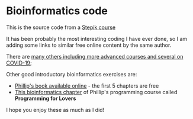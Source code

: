 # Bioinformatics code

This is the source code from a [Stepik course](https://stepik.org/course/55929/promo?search=3958687939)

It has been probably the most interesting coding I have ever done, so I am adding some links to similar free online content by the same author.

There are [many others including more advanced courses and several on COVID-19](https://stepik.org/catalog/search?lang=en&q=bioinformatics);

Other good introductory bioinformatics exercises are:
* [Phillip's book available online](https://www.bioinformaticsalgorithms.org/) - the first 5 chapters are free
* [This bioinformatics chapter](https://programmingforlovers.com/chapter-1-finding-replication-origins-in-bacterial-genomes/introduction-the-most-beautiful-experiment-in-biology/) of Phillip's programming course called **Programming for Lovers**

I hope you enjoy these as much as I did!

